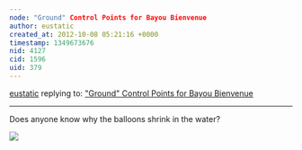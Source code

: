 ```yaml
---
node: "Ground" Control Points for Bayou Bienvenue 
author: eustatic
created_at: 2012-10-08 05:21:16 +0000
timestamp: 1349673676
nid: 4127
cid: 1596
uid: 379
---
```




[eustatic](../profile/eustatic) replying to: ["Ground" Control Points for Bayou Bienvenue ](../notes/eustatic/10-2-2012/draft-ground-control-points-bayou-bienvenue)

----
Does anyone know why the balloons shrink in the water?

<img src="https://farm9.staticflickr.com/8174/8061389911_36b70eba95_n.jpg">